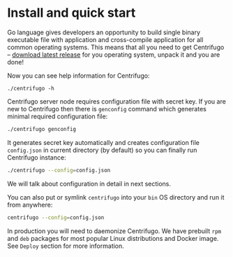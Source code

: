 # Install and quick start

Go language gives developers an opportunity to build single binary executable file with application and cross-compile application for all common operating systems. This means that all you need to get Centrifugo – [download latest release](https://github.com/centrifugal/centrifugo/releases) for you operating system, unpack it and you are done!

Now you can see help information for Centrifugo:

```
./centrifugo -h
```

Centrifugo server node requires configuration file with secret key. If you are new to Centrifugo then there is `genconfig` command which generates minimal required configuration file:

```bash
./centrifugo genconfig
```

It generates secret key automatically and creates configuration file `config.json` in current directory (by default) so you can finally run Centrifugo instance:

```bash
./centrifugo --config=config.json
```

We will talk about configuration in detail in next sections.

You can also put or symlink `centrifugo` into your `bin` OS directory and run it from anywhere:

```bash
centrifugo --config=config.json
```

In production you will need to daemonize Centrifugo. We have prebuilt `rpm` and `deb` packages for
most popular Linux distributions and Docker image. See `Deploy` section for more information.
